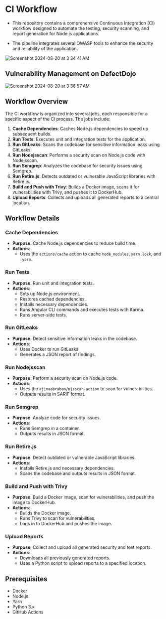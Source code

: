 # CI Workflow

- This repository contains a comprehensive Continuous Integration (CI) workflow designed to automate the testing, security scanning, and report generation for Node.js applications.

- The pipeline integrates several OWASP tools to enhance the security and reliability of the application.

![Screenshot 2024-08-20 at 3 34 41 AM](https://github.com/user-attachments/assets/f98f7c43-678c-491a-acfb-262fcefb5ff1)

## Vulnerability Management on DefectDojo

![Screenshot 2024-08-20 at 3 36 57 AM](https://github.com/user-attachments/assets/1d600a67-0761-4ff5-a31d-86c76913f4fc)



## Workflow Overview

The CI workflow is organized into several jobs, each responsible for a specific aspect of the CI process. The jobs include:

1. **Cache Dependencies**: Caches Node.js dependencies to speed up subsequent builds.
2. **Run Tests**: Executes unit and integration tests for the application.
3. **Run GitLeaks**: Scans the codebase for sensitive information leaks using GitLeaks.
4. **Run Nodejsscan**: Performs a security scan on Node.js code with Nodejsscan.
5. **Run Semgrep**: Analyzes the codebase for security issues using Semgrep.
6. **Run Retire.js**: Detects outdated or vulnerable JavaScript libraries with Retire.js.
7. **Build and Push with Trivy**: Builds a Docker image, scans it for vulnerabilities with Trivy, and pushes it to DockerHub.
8. **Upload Reports**: Collects and uploads all generated reports to a central location.

## Workflow Details

### Cache Dependencies

- **Purpose**: Cache Node.js dependencies to reduce build time.
- **Actions**:
  - Uses the `actions/cache` action to cache `node_modules`, `yarn.lock`, and `.yarn`.

### Run Tests

- **Purpose**: Run unit and integration tests.
- **Actions**:
  - Sets up Node.js environment.
  - Restores cached dependencies.
  - Installs necessary dependencies.
  - Runs Angular CLI commands and executes tests with Karma.
  - Runs server-side tests.

### Run GitLeaks

- **Purpose**: Detect sensitive information leaks in the codebase.
- **Actions**:
  - Uses Docker to run GitLeaks.
  - Generates a JSON report of findings.

### Run Nodejsscan

- **Purpose**: Perform a security scan on Node.js code.
- **Actions**:
  - Uses the `ajinaabraham/njsscan-action` to scan for vulnerabilities.
  - Outputs results in SARIF format.

### Run Semgrep

- **Purpose**: Analyze code for security issues.
- **Actions**:
  - Runs Semgrep in a container.
  - Outputs results in JSON format.

### Run Retire.js

- **Purpose**: Detect outdated or vulnerable JavaScript libraries.
- **Actions**:
  - Installs Retire.js and necessary dependencies.
  - Scans the codebase and outputs results in JSON format.

### Build and Push with Trivy

- **Purpose**: Build a Docker image, scan for vulnerabilities, and push the image to DockerHub.
- **Actions**:
  - Builds the Docker image.
  - Runs Trivy to scan for vulnerabilities.
  - Logs in to DockerHub and pushes the image.

### Upload Reports

- **Purpose**: Collect and upload all generated security and test reports.
- **Actions**:
  - Downloads all previously generated reports.
  - Uses a Python script to upload reports to a specified location.

## Prerequisites

- Docker
- Node.js
- Yarn
- Python 3.x
- GitHub Actions

